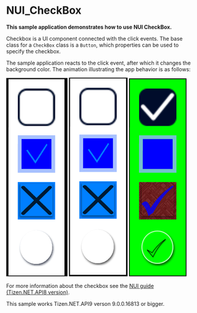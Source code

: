 # NUI_CheckBox

**This sample application demonstrates how to use NUI CheckBox.**

Checkbox is a UI component connected with the click events.
The base class for a `CheckBox` class is a `Button`, which properties can be used to specify the checkbox.

The sample application reacts to the click event, after which it changes the background color.
The animation illustrating the app behavior is as follows:

![anim](./NUI_CheckBox.gif)
![screen1](./NUI_CheckBox_screen1.png)
![screen2](./NUI_CheckBox_screen2.png)

For more information about the checkbox see the [NUI guide (Tizen.NET.API8 version)](https://docs.tizen.org/application/dotnet/guides/nui/nui-components/CheckBox/).

This sample works Tizen.NET.API9 verson 9.0.0.16813 or bigger.
